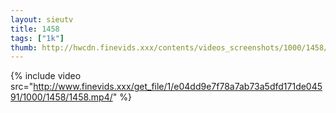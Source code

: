 ```yaml
--- 
layout: sieutv
title: 1458
tags: ["1k"]
thumb: http://hwcdn.finevids.xxx/contents/videos_screenshots/1000/1458/preview.mp4.jpg
---
```

{% include video src="http://www.finevids.xxx/get_file/1/e04dd9e7f78a7ab73a5dfd171de04591/1000/1458/1458.mp4/" %} 
